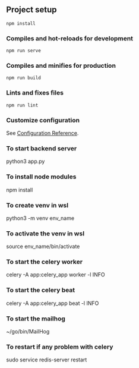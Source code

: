 ## Project setup
```
npm install
```

### Compiles and hot-reloads for development
```
npm run serve
```

### Compiles and minifies for production
```
npm run build
```

### Lints and fixes files
```
npm run lint
```

### Customize configuration
See [Configuration Reference](https://cli.vuejs.org/config/).

### To start backend server
python3 app.py

### To install node modules
npm install

### To create venv in wsl
python3 -m venv env_name

### To activate the venv in wsl
source env_name/bin/activate


### To start the celery worker
celery -A app:celery_app worker -l INFO

### To start the celery beat
celery -A app:celery_app beat -l INFO

### To start the mailhog 
~/go/bin/MailHog

### To restart if any problem with celery 
sudo service redis-server restart
